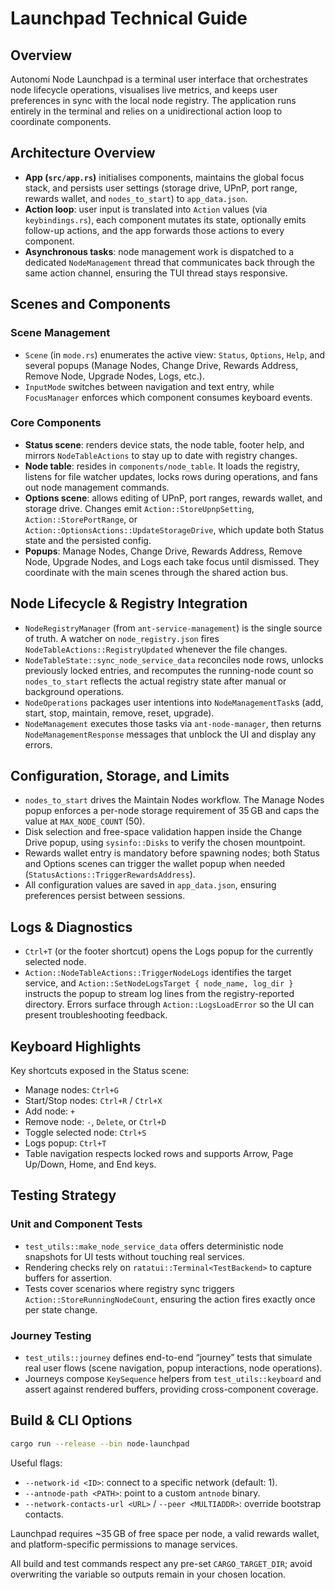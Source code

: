 # Launchpad Technical Guide

## Overview

Autonomi Node Launchpad is a terminal user interface that orchestrates node lifecycle operations, visualises live metrics, and keeps user preferences in sync with the local node registry. The application runs entirely in the terminal and relies on a unidirectional action loop to coordinate components.

## Architecture Overview

- **App (`src/app.rs`)** initialises components, maintains the global focus stack, and persists user settings (storage drive, UPnP, port range, rewards wallet, and `nodes_to_start`) to `app_data.json`.
- **Action loop**: user input is translated into `Action` values (via `keybindings.rs`), each component mutates its state, optionally emits follow-up actions, and the app forwards those actions to every component.
- **Asynchronous tasks**: node management work is dispatched to a dedicated `NodeManagement` thread that communicates back through the same action channel, ensuring the TUI thread stays responsive.

## Scenes and Components

### Scene Management

- `Scene` (in `mode.rs`) enumerates the active view: `Status`, `Options`, `Help`, and several popups (Manage Nodes, Change Drive, Rewards Address, Remove Node, Upgrade Nodes, Logs, etc.).
- `InputMode` switches between navigation and text entry, while `FocusManager` enforces which component consumes keyboard events.

### Core Components

- **Status scene**: renders device stats, the node table, footer help, and mirrors `NodeTableActions` to stay up to date with registry changes.
- **Node table**: resides in `components/node_table`. It loads the registry, listens for file watcher updates, locks rows during operations, and fans out node management commands.
- **Options scene**: allows editing of UPnP, port ranges, rewards wallet, and storage drive. Changes emit `Action::StoreUpnpSetting`, `Action::StorePortRange`, or `Action::OptionsActions::UpdateStorageDrive`, which update both Status state and the persisted config.
- **Popups**: Manage Nodes, Change Drive, Rewards Address, Remove Node, Upgrade Nodes, and Logs each take focus until dismissed. They coordinate with the main scenes through the shared action bus.

## Node Lifecycle & Registry Integration

- `NodeRegistryManager` (from `ant-service-management`) is the single source of truth. A watcher on `node_registry.json` fires `NodeTableActions::RegistryUpdated` whenever the file changes.
- `NodeTableState::sync_node_service_data` reconciles node rows, unlocks previously locked entries, and recomputes the running-node count so `nodes_to_start` reflects the actual registry state after manual or background operations.
- `NodeOperations` packages user intentions into `NodeManagementTask`s (add, start, stop, maintain, remove, reset, upgrade).
- `NodeManagement` executes those tasks via `ant-node-manager`, then returns `NodeManagementResponse` messages that unblock the UI and display any errors.

## Configuration, Storage, and Limits

- `nodes_to_start` drives the Maintain Nodes workflow. The Manage Nodes popup enforces a per-node storage requirement of 35 GB and caps the value at `MAX_NODE_COUNT` (50).
- Disk selection and free-space validation happen inside the Change Drive popup, using `sysinfo::Disks` to verify the chosen mountpoint.
- Rewards wallet entry is mandatory before spawning nodes; both Status and Options scenes can trigger the wallet popup when needed (`StatusActions::TriggerRewardsAddress`).
- All configuration values are saved in `app_data.json`, ensuring preferences persist between sessions.

## Logs & Diagnostics

- `Ctrl+T` (or the footer shortcut) opens the Logs popup for the currently selected node.
- `Action::NodeTableActions::TriggerNodeLogs` identifies the target service, and `Action::SetNodeLogsTarget { node_name, log_dir }` instructs the popup to stream log lines from the registry-reported directory. Errors surface through `Action::LogsLoadError` so the UI can present troubleshooting feedback.

## Keyboard Highlights

Key shortcuts exposed in the Status scene:

- Manage nodes: `Ctrl+G`
- Start/Stop nodes: `Ctrl+R` / `Ctrl+X`
- Add node: `+`
- Remove node: `-`, `Delete`, or `Ctrl+D`
- Toggle selected node: `Ctrl+S`
- Logs popup: `Ctrl+T`
- Table navigation respects locked rows and supports Arrow, Page Up/Down, Home, and End keys.

## Testing Strategy

### Unit and Component Tests

- `test_utils::make_node_service_data` offers deterministic node snapshots for UI tests without touching real services.
- Rendering checks rely on `ratatui::Terminal<TestBackend>` to capture buffers for assertion.
- Tests cover scenarios where registry sync triggers `Action::StoreRunningNodeCount`, ensuring the action fires exactly once per state change.

### Journey Testing

- `test_utils::journey` defines end-to-end “journey” tests that simulate real user flows (scene navigation, popup interactions, node operations).
- Journeys compose `KeySequence` helpers from `test_utils::keyboard` and assert against rendered buffers, providing cross-component coverage.

## Build & CLI Options

```bash
cargo run --release --bin node-launchpad
```

Useful flags:

- `--network-id <ID>`: connect to a specific network (default: 1).
- `--antnode-path <PATH>`: point to a custom `antnode` binary.
- `--network-contacts-url <URL>` / `--peer <MULTIADDR>`: override bootstrap contacts.

Launchpad requires ~35 GB of free space per node, a valid rewards wallet, and platform-specific permissions to manage services.

All build and test commands respect any pre-set `CARGO_TARGET_DIR`; avoid overwriting the variable so outputs remain in your chosen location.
